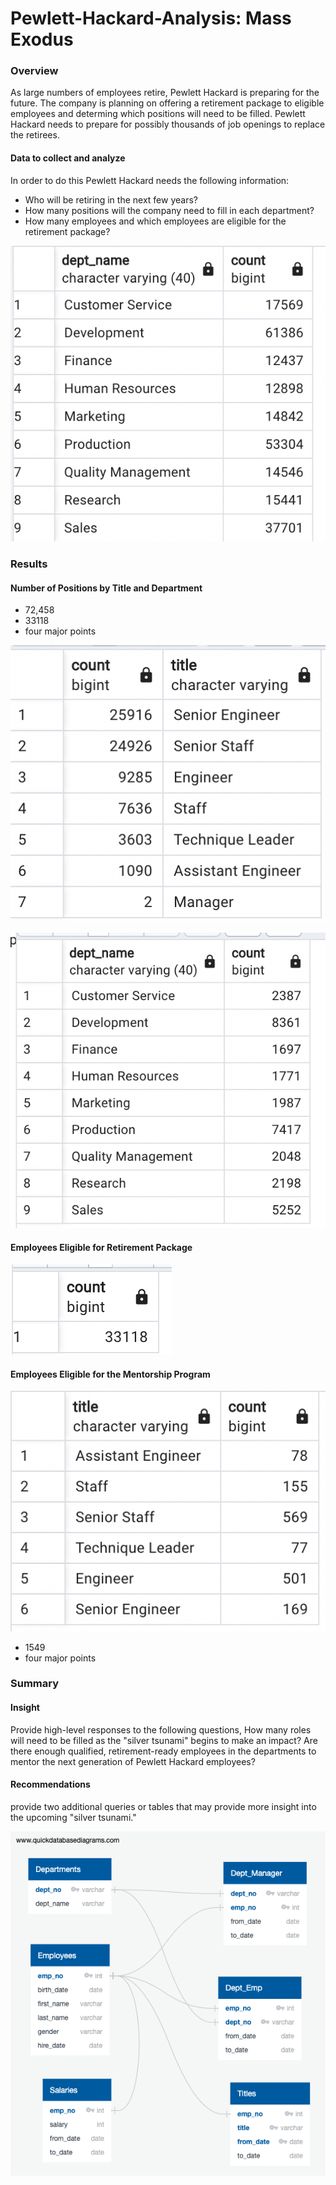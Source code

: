 # Pewlett-Hackard-Analysis: Mass Exodus


### Overview

As large numbers of employees retire, Pewlett Hackard is preparing for the future. The company is planning on offering a retirement package to eligible employees and determing which positions will need to be filled. Pewlett Hackard needs to prepare for possibly thousands of job openings to replace the retirees. 

#### Data to collect and analyze

In order to do this Pewlett Hackard needs the following information:
* Who will be retiring in the next few years?
* How many positions will the company need to fill in each department?
* How many employees and which employees are eligible for the retirement package? 


![Num_Employees_Per_Dept](Images/total_emp_per_dept.png)




### Results

#### Number of Positions by Title and Department

* 72,458
*  33118
* four major points

 ![Retirees_Per_Job Title](Images/count_retire_title.png)

![Retirees_Per_Dept](Images/count_retirees_dept.png)
 
 #### Employees Eligible for Retirement Package
 
  ![Eligible For Benenfits](Images/total_eligible_benefits.png)
 
#### Employees Eligible for the Mentorship Program

![Mentorship_Count](Images/count_dept_mentorship.png)
* 1549
* four major points

### Summary

#### Insight

Provide high-level responses to the following questions, 
How many roles will need to be filled as the "silver tsunami" begins to make an impact?
Are there enough qualified, retirement-ready employees in the departments to mentor the next generation of Pewlett Hackard employees?

#### Recommendations

provide two additional queries or tables that may provide more insight into the upcoming "silver tsunami."



![Database_Schema](EmployeeDB.png)


